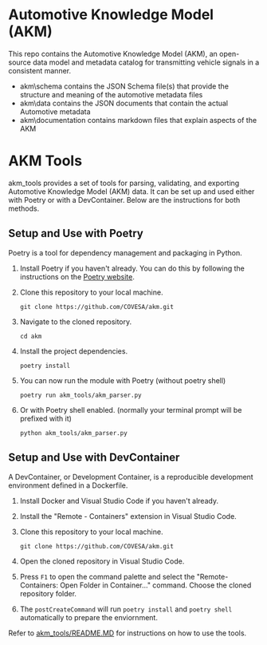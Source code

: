 # Automotive Knowledge Model (AKM)
This repo contains the Automotive Knowledge Model (AKM), an open-source data model and metadata catalog for transmitting vehicle signals in a consistent manner.  


- akm\schema contains the JSON Schema file(s) that provide the structure and meaning of the automotive metadata files
- akm\data contains the JSON documents that contain the actual Automotive metadata
- akm\documentation contains markdown files that explain aspects of the AKM



# AKM Tools

akm_tools provides a set of  tools for parsing, validating, and exporting Automotive Knowledge Model (AKM) data. It can be set up and used either with Poetry or with a DevContainer. Below are the instructions for both methods.

## Setup and Use with Poetry

Poetry is a tool for dependency management and packaging in Python. 

1. Install Poetry if you haven't already. You can do this by following the instructions on the [Poetry website](https://python-poetry.org/docs/#installation).

2. Clone this repository to your local machine.

    ```
    git clone https://github.com/COVESA/akm.git
    ```

3. Navigate to the cloned repository.

    ```
    cd akm
    ```

4. Install the project dependencies.

    ```
    poetry install
    ```

5. You can now run the module with Poetry  (without poetry shell)

    ```
    poetry run akm_tools/akm_parser.py
    ```
6. Or with Poetry shell enabled. (normally your terminal prompt will be prefixed with it)

    ```
    python akm_tools/akm_parser.py
    ```

## Setup and Use with DevContainer

A DevContainer, or Development Container, is a reproducible development environment defined in a Dockerfile.

1. Install Docker and Visual Studio Code if you haven't already.

2. Install the "Remote - Containers" extension in Visual Studio Code.

3. Clone this repository to your local machine.

    ```
    git clone https://github.com/COVESA/akm.git
    ```

4. Open the cloned repository in Visual Studio Code.

5. Press `F1` to open the command palette and select the "Remote-Containers: Open Folder in Container..." command. Choose the cloned repository folder.

6. The `postCreateCommand` will run `poetry install` and `poetry shell` automatically to prepare the enviornment.


Refer to [akm_tools/README.MD](akm_tools/README.md) for instructions on how to use the tools.